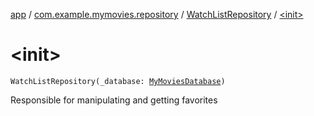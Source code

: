 [app](../../index.md) / [com.example.mymovies.repository](../index.md) / [WatchListRepository](index.md) / [&lt;init&gt;](./-init-.md)

# &lt;init&gt;

`WatchListRepository(_database: `[`MyMoviesDatabase`](../../com.example.mymovies.database/-my-movies-database/index.md)`)`

Responsible for manipulating and getting favorites

